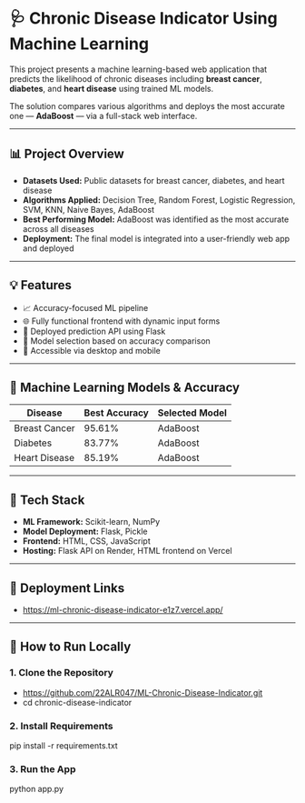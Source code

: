 # 🩺 Chronic Disease Indicator Using Machine Learning

This project presents a machine learning-based web application that predicts the likelihood of chronic diseases including **breast cancer**, **diabetes**, and **heart disease** using trained ML models.

The solution compares various algorithms and deploys the most accurate one — **AdaBoost** — via a full-stack web interface.

---

## 📊 Project Overview

- **Datasets Used:** Public datasets for breast cancer, diabetes, and heart disease
- **Algorithms Applied:** Decision Tree, Random Forest, Logistic Regression, SVM, KNN, Naive Bayes, AdaBoost
- **Best Performing Model:** AdaBoost was identified as the most accurate across all diseases
- **Deployment:** The final model is integrated into a user-friendly web app and deployed

---

## 💡 Features

- 📈 Accuracy-focused ML pipeline
- 🌐 Fully functional frontend with dynamic input forms
- 🚀 Deployed prediction API using Flask
- 🧠 Model selection based on accuracy comparison
- 📱 Accessible via desktop and mobile

---

## 🧠 Machine Learning Models & Accuracy

| Disease       | Best Accuracy | Selected Model |
|---------------|----------------|----------------|
| Breast Cancer | 95.61%         | AdaBoost       |
| Diabetes      | 83.77%         | AdaBoost       |
| Heart Disease | 85.19%         | AdaBoost       |

---

## 🔧 Tech Stack

- **ML Framework:** Scikit-learn, NumPy
- **Model Deployment:** Flask, Pickle
- **Frontend:** HTML, CSS, JavaScript
- **Hosting:** Flask API on Render, HTML frontend on Vercel

---

## 🚀 Deployment Links

- https://ml-chronic-disease-indicator-e1z7.vercel.app/



---

## 📝 How to Run Locally

### 1. Clone the Repository
- https://github.com/22ALR047/ML-Chronic-Disease-Indicator.git
- cd chronic-disease-indicator
### 2. Install Requirements
pip install -r requirements.txt
### 3. Run the App
python app.py
